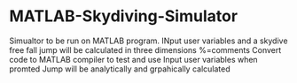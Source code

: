 # MATLAB-Skydiving-Simulator
Simualtor to be run on MATLAB program. INput user variables and a skydive free fall jump will be calculated in three dimensions
%=comments
Convert code to MATLAB compiler to test and use
Input user variables when promted
Jump will be analytically and grpahically calculated
